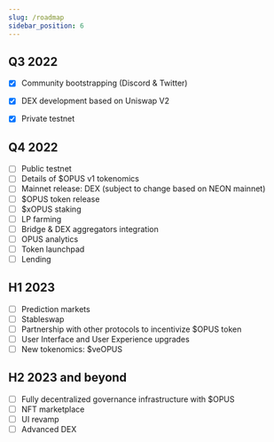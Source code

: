 ```yaml
---
slug: /roadmap
sidebar_position: 6
---
```


## Q3 2022
- [x] Community bootstrapping (Discord & Twitter)
- [x] DEX development based on Uniswap V2
- [x] Private testnet


## Q4 2022
- [ ] Public testnet
- [ ] Details of $OPUS v1 tokenomics
- [ ] Mainnet release: DEX (subject to change based on NEON mainnet)
- [ ] $OPUS token release
- [ ] $xOPUS staking
- [ ] LP farming
- [ ] Bridge & DEX aggregators integration
- [ ] OPUS analytics
- [ ] Token launchpad
- [ ] Lending

## H1 2023
- [ ] Prediction markets
- [ ] Stableswap
- [ ] Partnership with other protocols to incentivize $OPUS token
- [ ] User Interface and User Experience upgrades
- [ ] New tokenomics: $veOPUS

## H2 2023 and beyond
- [ ] Fully decentralized governance infrastructure with $OPUS
- [ ] NFT marketplace
- [ ] UI revamp
- [ ] Advanced DEX